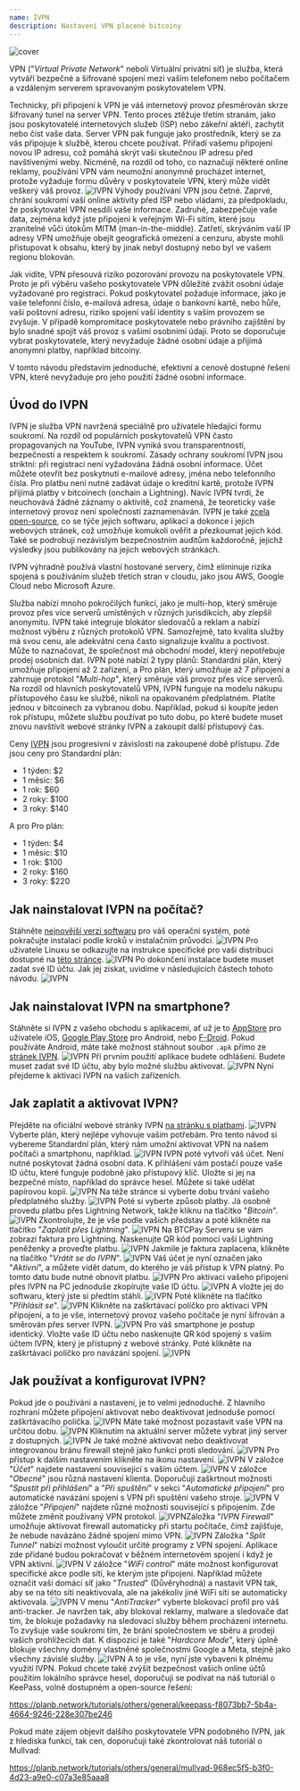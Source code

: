 ```yaml
---
name: IVPN
description: Nastavení VPN placené bitcoiny
---
```

![cover](assets/cover.webp)

VPN ("*Virtual Private Network*" neboli Virtuální privátní síť) je služba, která vytváří bezpečné a šifrované spojení mezi vaším telefonem nebo počítačem a vzdáleným serverem spravovaným poskytovatelem VPN.

Technicky, při připojení k VPN je váš internetový provoz přesměrován skrze šifrovaný tunel na server VPN. Tento proces ztěžuje třetím stranám, jako jsou poskytovatelé internetových služeb (ISP) nebo zákeřní aktéři, zachytit nebo číst vaše data. Server VPN pak funguje jako prostředník, který se za vás připojuje k službě, kterou chcete používat. Přiřadí vašemu připojení novou IP adresu, což pomáhá skrýt vaši skutečnou IP adresu před navštívenými weby. Nicméně, na rozdíl od toho, co naznačují některé online reklamy, používání VPN vám neumožní anonymně procházet internet, protože vyžaduje formu důvěry v poskytovatele VPN, který může vidět veškerý váš provoz.
![IVPN](assets/fr/01.webp)
Výhody používání VPN jsou četné. Zaprvé, chrání soukromí vaší online aktivity před ISP nebo vládami, za předpokladu, že poskytovatel VPN nesdílí vaše informace. Zadruhé, zabezpečuje vaše data, zejména když jste připojeni k veřejným Wi-Fi sítím, které jsou zranitelné vůči útokům MITM (man-in-the-middle). Zatřetí, skrýváním vaší IP adresy VPN umožňuje obejít geografická omezení a cenzuru, abyste mohli přistupovat k obsahu, který by jinak nebyl dostupný nebo byl ve vašem regionu blokován.

Jak vidíte, VPN přesouvá riziko pozorování provozu na poskytovatele VPN. Proto je při výběru vašeho poskytovatele VPN důležité zvážit osobní údaje vyžadované pro registraci. Pokud poskytovatel požaduje informace, jako je vaše telefonní číslo, e-mailová adresa, údaje o bankovní kartě, nebo hůře, vaši poštovní adresu, riziko spojení vaší identity s vaším provozem se zvyšuje. V případě kompromitace poskytovatele nebo právního zajištění by bylo snadné spojit váš provoz s vašimi osobními údaji. Proto se doporučuje vybrat poskytovatele, který nevyžaduje žádné osobní údaje a přijímá anonymní platby, například bitcoiny.

V tomto návodu představím jednoduché, efektivní a cenově dostupné řešení VPN, které nevyžaduje pro jeho použití žádné osobní informace.

## Úvod do IVPN

IVPN je služba VPN navržená speciálně pro uživatele hledající formu soukromí. Na rozdíl od populárních poskytovatelů VPN často propagovaných na YouTube, IVPN vyniká svou transparentností, bezpečností a respektem k soukromí.
Zásady ochrany soukromí IVPN jsou striktní: při registraci není vyžadována žádná osobní informace. Účet můžete otevřít bez poskytnutí e-mailové adresy, jména nebo telefonního čísla. Pro platbu není nutné zadávat údaje o kreditní kartě, protože IVPN přijímá platby v bitcoinech (onchain a Lightning). Navíc IVPN tvrdí, že neuchovává žádné záznamy o aktivitě, což znamená, že teoreticky vaše internetový provoz není společností zaznamenáván.
IVPN je také [zcela open-source](https://github.com/ivpn), co se týče jejich softwaru, aplikací a dokonce i jejich webových stránek, což umožňuje komukoli ověřit a přezkoumat jejich kód. Také se podrobují nezávislým bezpečnostním auditům každoročně, jejichž výsledky jsou publikovány na jejich webových stránkách.

IVPN výhradně používá vlastní hostované servery, čímž eliminuje rizika spojená s používáním služeb třetích stran v cloudu, jako jsou AWS, Google Cloud nebo Microsoft Azure.

Služba nabízí mnoho pokročilých funkcí, jako je multi-hop, který směruje provoz přes více serverů umístěných v různých jurisdikcích, aby zlepšil anonymitu. IVPN také integruje blokátor sledovačů a reklam a nabízí možnost výběru z různých protokolů VPN.
Samozřejmě, tato kvalita služby má svou cenu, ale adekvátní cena často signalizuje kvalitu a poctivost. Může to naznačovat, že společnost má obchodní model, který nepotřebuje prodej osobních dat. IVPN poté nabízí 2 typy plánů: Standardní plán, který umožňuje připojení až 2 zařízení, a Pro plán, který umožňuje až 7 připojení a zahrnuje protokol "*Multi-hop*", který směruje váš provoz přes více serverů.
Na rozdíl od hlavních poskytovatelů VPN, IVPN funguje na modelu nákupu přístupového času ke službě, nikoli na opakovaném předplatném. Platíte jednou v bitcoinech za vybranou dobu. Například, pokud si koupíte jeden rok přístupu, můžete službu používat po tuto dobu, po které budete muset znovu navštívit webové stránky IVPN a zakoupit další přístupový čas.

Ceny [IVPN](https://www.ivpn.net/en/pricing/) jsou progresivní v závislosti na zakoupené době přístupu. Zde jsou ceny pro Standardní plán:
- 1 týden: $2
- 1 měsíc: $6
- 1 rok: $60
- 2 roky: $100
- 3 roky: $140

A pro Pro plán:
- 1 týden: $4
- 1 měsíc: $10
- 1 rok: $100
- 2 roky: $160
- 3 roky: $220

## Jak nainstalovat IVPN na počítač?
Stáhněte [nejnovější verzi softwaru](https://www.ivpn.net/en/apps-windows/) pro váš operační systém, poté pokračujte instalací podle kroků v instalačním průvodci. ![IVPN](assets/notext/02.webp)
Pro uživatele Linuxu se odkazujte na instrukce specifické pro vaši distribuci dostupné na [této stránce](https://www.ivpn.net/en/apps-linux/).
![IVPN](assets/notext/03.webp)
Po dokončení instalace budete muset zadat své ID účtu. Jak jej získat, uvidíme v následujících částech tohoto návodu.
![IVPN](assets/notext/04.webp)
## Jak nainstalovat IVPN na smartphone?

Stáhněte si IVPN z vašeho obchodu s aplikacemi, ať už je to [AppStore](https://apps.apple.com/us/app/ivpn-secure-vpn-for-privacy/id1193122683) pro uživatele iOS, [Google Play Store](https://play.google.com/store/apps/details?id=net.ivpn.client) pro Android, nebo [F-Droid](https://f-droid.org/en/packages/net.ivpn.client). Pokud používáte Android, máte také možnost stáhnout soubor `.apk` přímo ze [stránek IVPN](https://www.ivpn.net/en/apps-android/).
![IVPN](assets/notext/05.webp)
Při prvním použití aplikace budete odhlášeni. Budete muset zadat své ID účtu, aby bylo možné službu aktivovat.
![IVPN](assets/notext/06.webp)
Nyní přejdeme k aktivaci IVPN na vašich zařízeních.

## Jak zaplatit a aktivovat IVPN?

Přejděte na oficiální webové stránky IVPN [na stránku s platbami](https://www.ivpn.net/en/pricing/).
![IVPN](assets/notext/07.webp)
Vyberte plán, který nejlépe vyhovuje vašim potřebám. Pro tento návod si vybereme Standardní plán, který nám umožní aktivovat VPN na našem počítači a smartphonu, například.
![IVPN](assets/notext/08.webp)
IVPN poté vytvoří váš účet. Není nutné poskytovat žádná osobní data. K přihlášení vám postačí pouze vaše ID účtu, které funguje podobně jako přístupový klíč. Uložte si jej na bezpečné místo, například do správce hesel. Můžete si také udělat papírovou kopii. ![IVPN](assets/notext/09.webp)
Na téže stránce si vyberte dobu trvání vašeho předplatného služby.
![IVPN](assets/notext/10.webp)
Poté si vyberte způsob platby. Já osobně provedu platbu přes Lightning Network, takže kliknu na tlačítko "*Bitcoin*".
![IVPN](assets/notext/11.webp)
Zkontrolujte, že je vše podle vašich představ a poté klikněte na tlačítko "*Zaplatit přes Lightning*".
![IVPN](assets/notext/12.webp)
Na BTCPay Serveru se vám zobrazí faktura pro Lightning. Naskenujte QR kód pomocí vaší Lightning peněženky a proveďte platbu.
![IVPN](assets/notext/13.webp) Jakmile je faktura zaplacena, klikněte na tlačítko "*Vrátit se do IVPN*".
![IVPN](assets/notext/14.webp)
Váš účet je nyní označen jako "*Aktivní*", a můžete vidět datum, do kterého je váš přístup k VPN platný. Po tomto datu bude nutné obnovit platbu.
![IVPN](assets/notext/15.webp)
Pro aktivaci vašeho připojení přes IVPN na PC jednoduše zkopírujte vaše ID účtu.
![IVPN](assets/notext/16.webp)
A vložte jej do softwaru, který jste si předtím stáhli.
![IVPN](assets/notext/17.webp)
Poté klikněte na tlačítko "*Přihlásit se*".
![IVPN](assets/notext/18.webp)
Klikněte na zaškrtávací políčko pro aktivaci VPN připojení, a to je vše, internetový provoz vašeho počítače je nyní šifrován a směrován přes server IVPN.
![IVPN](assets/notext/19.webp)
Pro váš smartphone je postup identický. Vložte vaše ID účtu nebo naskenujte QR kód spojený s vaším účtem IVPN, který je přístupný z webové stránky. Poté klikněte na zaškrtávací políčko pro navázání spojení.
![IVPN](assets/notext/20.webp)
## Jak používat a konfigurovat IVPN?

Pokud jde o používání a nastavení, je to velmi jednoduché. Z hlavního rozhraní můžete připojení aktivovat nebo deaktivovat jednoduše pomocí zaškrtávacího políčka.
![IVPN](assets/notext/21.webp)
Máte také možnost pozastavit vaše VPN na určitou dobu.
![IVPN](assets/notext/22.webp)
Kliknutím na aktuální server můžete vybrat jiný server z dostupných.
![IVPN](assets/notext/23.webp)
Je také možné aktivovat nebo deaktivovat integrovanou bránu firewall stejně jako funkci proti sledování.
![IVPN](assets/notext/24.webp)
Pro přístup k dalším nastavením klikněte na ikonu nastavení.
![IVPN](assets/notext/25.webp)
V záložce "*Účet*" najdete nastavení související s vaším účtem.
![IVPN](assets/notext/26.webp)
V záložce "*Obecné*" jsou různá nastavení klienta. Doporučuji zaškrtnout možnosti "*Spustit při přihlášení*" a "*Při spuštění*" v sekci "*Automatické připojení*" pro automatické navázání spojení s VPN při spuštění vašeho stroje.
![IVPN](assets/notext/27.webp)
V záložce "*Připojení*" najdete různé možnosti související s připojením. Zde můžete změnit používaný VPN protokol.
![IVPN](assets/notext/28.webp)Záložka "*IVPN Firewall*" umožňuje aktivovat firewall automaticky při startu počítače, čímž zajišťuje, že nebude navázáno žádné spojení mimo VPN.
![IVPN](assets/notext/29.webp)
Záložka "*Split Tunnel*" nabízí možnost vyloučit určité programy z VPN spojení. Aplikace zde přidané budou pokračovat v běžném internetovém spojení i když je VPN aktivní.
![IVPN](assets/notext/30.webp)
V záložce "*WiFi control*" máte možnost konfigurovat specifické akce podle sítí, ke kterým jste připojeni. Například můžete označit vaši domácí síť jako "*Trusted*" (Důvěryhodná) a nastavit VPN tak, aby se na této síti neaktivovala, ale na jakékoliv jiné WiFi síti se automaticky aktivovala.
![IVPN](assets/notext/31.webp)
V menu "*AntiTracker*" vyberte blokovací profil pro váš anti-tracker. Je navržen tak, aby blokoval reklamy, malware a sledovače dat tím, že blokuje požadavky na sledovací služby během procházení internetu. To zvyšuje vaše soukromí tím, že brání společnostem ve sběru a prodeji vašich prohlížecích dat. K dispozici je také "*Hardcore Mode*", který úplně blokuje všechny domény vlastněné společnostmi Google a Meta, stejně jako všechny závislé služby.
![IVPN](assets/notext/32.webp)
A to je vše, nyní jste vybaveni k plnému využití IVPN. Pokud chcete také zvýšit bezpečnost vašich online účtů použitím lokálního správce hesel, doporučuji se podívat na náš tutoriál o KeePass, volně dostupném a open-source řešení:

https://planb.network/tutorials/others/general/keepass-f8073bb7-5b4a-4664-9246-228e307be246

Pokud máte zájem objevit dalšího poskytovatele VPN podobného IVPN, jak z hlediska funkcí, tak cen, doporučuji také zkontrolovat náš tutoriál o Mullvad:

https://planb.network/tutorials/others/general/mullvad-968ec5f5-b3f0-4d23-a9e0-c07a3e85aaa8
